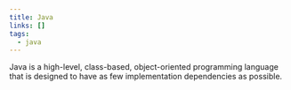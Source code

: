 ```yaml
---
title: Java
links: []
tags:
  - java
---
```


Java is a high-level, class-based, object-oriented programming language that is designed to have as few implementation dependencies as possible.
